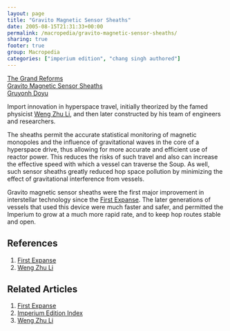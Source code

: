 ```yaml
---
layout: page
title: "Gravito Magnetic Sensor Sheaths"
date: 2005-08-15T21:31:33+00:00
permalink: /macropedia/gravito-magnetic-sensor-sheaths/
sharing: true
footer: true
group: Macropedia
categories: ["imperium edition", "chang singh authored"]
---
```


<div class='row'>
	<div class='col-md-4'><a href='/macropedia/grand-reforms'>The Grand Reforms</a></div>
	<div class='col-md-4'><a href='/macropedia/gravito-magnetic-sensor-sheaths'>Gravito Magnetic Sensor Sheaths</a></div>
	<div class='col-md-4'><a href='/macropedia/gruyonh-doyu'>Gruyonh Doyu</a></div>
</div>


Import innovation in hyperspace travel, initially theorized by  the famed physicist [Weng Zhu Li](/macropedia/weng-zhu-li), and then later constructed by his team of engineers and researchers.

The sheaths permit the accurate statistical monitoring of magnetic monopoles and the influence of gravitational waves in the core of a hyperspace drive, thus allowing for more accurate and efficient use of reactor power.  This reduces the risks of such travel and also can increase the effective speed with which a vessel can traverse the Soup.  As well, such sensor sheaths greatly reduced hop space pollution by minimizing the effect of gravitational interference from vessels.

Gravito magnetic sensor sheaths were the first major improvement in interstellar technology since the [First Expanse](/chronology/first-expanse).  The later generations of vessels that used this device were much faster and safer, and permitted the Imperium to grow at a much more rapid rate, and to keep hop routes stable and open.

## References
1. [First Expanse](/chronology/first-expanse)
1. [Weng Zhu Li](/macropedia/weng-zhu-li)

## Related Articles

1. [First Expanse](/chronology/first-expanse)
2. [Imperium Edition Index](/macropedia/imperium-edition-index)
3. [Weng Zhu Li](/macropedia/weng-zhu-li)


 
